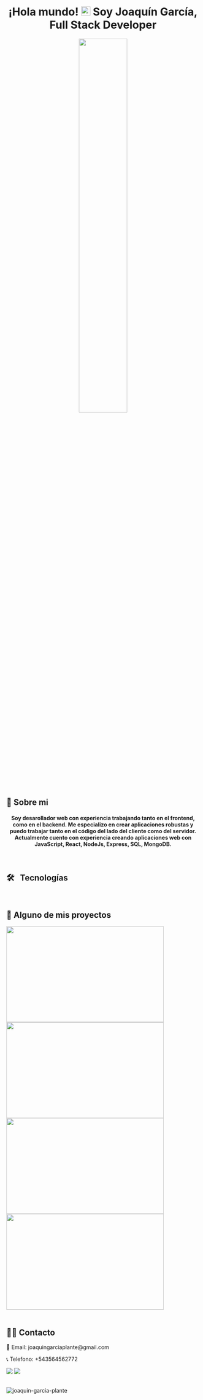 <h1 align="center">¡Hola mundo! <img src="https://github.com/TheDudeThatCode/TheDudeThatCode/blob/master/Assets/Earth.gif" width="24px" /> Soy Joaquín García, Full Stack Developer</h1>

<div align="center">
  <img align="center" style="width: 50%" src="https://cdn.dribbble.com/users/1059583/screenshots/4171367/coding-freak.gif" />
</div>
<h2 align="left">📖 Sobre mi</h2>
<h4 align="center">Soy desarollador web con experiencia trabajando tanto en el frontend, como en el backend. Me especializo en crear aplicaciones robustas y puedo trabajar tanto en el código del lado del cliente como del servidor. Actualmente cuento con experiencia creando aplicaciones web con JavaScript, React, NodeJs, Express, SQL, MongoDB.</h4>
<br />
<h2 align="left">🛠 &nbsp; Tecnologías</h2>
<div>
  <img src="https://img.shields.io/badge/HTML5-E34F26?style=for-the-badge&logo=html5&logoColor=white" alt="" />
  <img src="https://img.shields.io/badge/CSS3-1572B6?style=for-the-badge&logo=css3&logoColor=white" alt="" />
  <img src="https://img.shields.io/badge/JavaScript-F7DF1E?style=for-the-badge&logo=javascript&logoColor=black" alt="" />
  <img src="https://img.shields.io/badge/Node.js-43853D?style=for-the-badge&logo=node.js&logoColor=white" alt="" />
  <img src="https://img.shields.io/badge/C%23-239120?style=for-the-badge&logo=c-sharp&logoColor=white" alt="" />
  <img src="https://img.shields.io/badge/Express.js-404D59?style=for-the-badge" alt="" />
  <img src="https://img.shields.io/badge/React-20232A?style=for-the-badge&logo=react&logoColor=61DAFB" alt="" />
  <img src="https://img.shields.io/badge/Tailwind_CSS-38B2AC?style=for-the-badge&logo=tailwind-css&logoColor=white" alt="" />
  <img src="https://img.shields.io/badge/Redux-593D88?style=for-the-badge&logo=redux&logoColor=white" alt="" />
  <img src="https://img.shields.io/badge/React_Router-CA4245?style=for-the-badge&logo=react-router&logoColor=white" alt="" />
  <img src="https://img.shields.io/badge/jQuery-0769AD?style=for-the-badge&logo=jquery&logoColor=white" alt="" />
  <img src="https://img.shields.io/badge/PostgreSQL-316192?style=for-the-badge&logo=postgresql&logoColor=white" alt="" />
  <img src="https://img.shields.io/badge/MongoDB-4EA94B?style=for-the-badge&logo=mongodb&logoColor=white" alt="" />
  <img src="https://img.shields.io/badge/SQLite-07405E?style=for-the-badge&logo=sqlite&logoColor=white" alt="" />
  <img src="https://img.shields.io/badge/Heroku-430098?style=for-the-badge&logo=heroku&logoColor=white" alt="" />
</div>

<h2 align="left">📌 Alguno de mis proyectos</h2>
<div>
  <img width="410px" height="250px" src="https://i.ibb.co/4gpX6mj/Food.png" />
  <img width="410px" height="250px" src="https://i.ibb.co/CBnjxzL/Todo.png" />
  <img width="410px" height="250px" src="https://i.ibb.co/y6jGQfs/Clima.png" />
  <img width="410px" height="250px" src="https://i.ibb.co/DtxH8rX/Defi.png" />
</div>

<br />

<h2 align="left">🙋‍♂️ Contacto</h2>
<p>📧 Email: joaquingarciaplante@gmail.com</p>
<p>📞 Telefono: +543564562772</p>
<a target="_blank" href="https://www.linkedin.com/in/joaquingplante/"><img src="https://img.shields.io/badge/-LinkedIn-0077B5?style=for-the-badge&logo=Linkedin&logoColor=white"></img></a>
<a target="_blank" href="https://mail.google.com/mail/u/0/?tab=rm&ogbl#inbox"><img src="https://img.shields.io/badge/-Gmail-D14836?style=for-the-badge&logo=Gmail&logoColor=white"></img></a>

<br />
<br>
<p>
  <img align="left" src="https://github-readme-stats.vercel.app/api/top-langs?username=joaquin-garcia-plante&show_icons=true&locale=en&layout=compact" alt="joaquin-garcia-plante" />
  <br />
</p>
